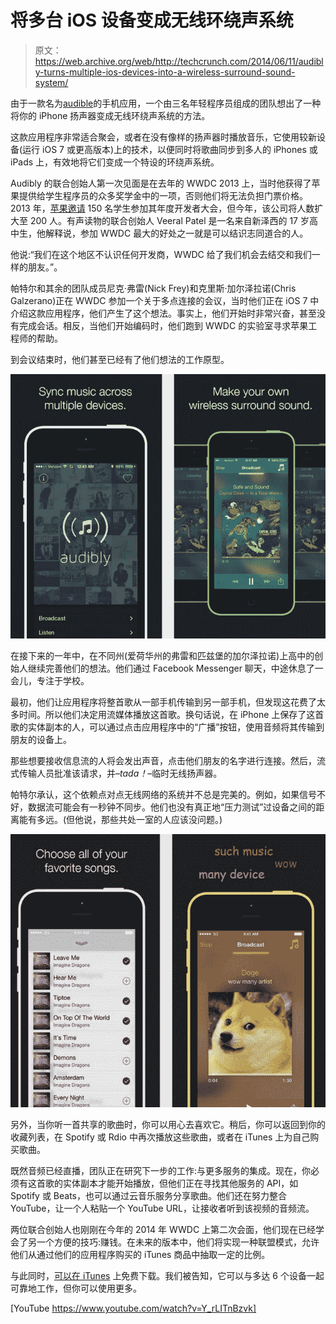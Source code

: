 # 将多台 iOS 设备变成无线环绕声系统

> 原文：<https://web.archive.org/web/http://techcrunch.com/2014/06/11/audibly-turns-multiple-ios-devices-into-a-wireless-surround-sound-system/>

由于一款名为[audible](https://web.archive.org/web/20230324214215/https://itunes.apple.com/us/app/audibly-make-your-music-heard./id882170258?ls=1&mt=8)的手机应用，一个由三名年轻程序员组成的团队想出了一种将你的 iPhone 扬声器变成无线环绕声系统的方法。

这款应用程序非常适合聚会，或者在没有像样的扬声器时播放音乐，它使用较新设备(运行 iOS 7 或更高版本)上的技术，以便同时将歌曲同步到多人的 iPhones 或 iPads 上，有效地将它们变成一个特设的环绕声系统。

Audibly 的联合创始人第一次见面是在去年的 WWDC 2013 上，当时他获得了苹果提供给学生程序员的众多奖学金中的一项，否则他们将无法负担门票价格。2013 年，[苹果邀请](https://web.archive.org/web/20230324214215/https://itunes.apple.com/us/app/audibly-make-your-music-heard./id882170258?ls=1&mt=8) 150 名学生参加其年度开发者大会，但今年，该公司将人数扩大至 200 人。有声读物的联合创始人 Veeral Patel 是一名来自新泽西的 17 岁高中生，他解释说，参加 WWDC 最大的好处之一就是可以结识志同道合的人。

他说:“我们在这个地区不认识任何开发商，WWDC 给了我们机会去结交和我们一样的朋友。”。

帕特尔和其余的团队成员尼克·弗雷(Nick Frey)和克里斯·加尔泽拉诺(Chris Galzerano)正在 WWDC 参加一个关于多点连接的会议，当时他们正在 iOS 7 中介绍这款应用程序，他们产生了这个想法。事实上，他们开始时非常兴奋，甚至没有完成会话。相反，当他们开始编码时，他们跑到 WWDC 的实验室寻求苹果工程师的帮助。

到会议结束时，他们甚至已经有了他们想法的工作原型。

![audiblyapp](img/ced65566b8323129b1954f55fc97eabf.png)

在接下来的一年中，在不同州(爱荷华州的弗雷和匹兹堡的加尔泽拉诺)上高中的创始人继续完善他们的想法。他们通过 Facebook Messenger 聊天，中途休息了一会儿，专注于学校。

最初，他们让应用程序将整首歌从一部手机传输到另一部手机，但发现这花费了太多时间。所以他们决定用流媒体播放这首歌。换句话说，在 iPhone 上保存了这首歌的实体副本的人，可以通过点击应用程序中的“广播”按钮，使用音频将其传输到朋友的设备上。

那些想要接收信息流的人将会发出声音，点击他们朋友的名字进行连接。然后，流式传输人员批准该请求，并–*tada！*–临时无线扬声器。

帕特尔承认，这个依赖点对点无线网络的系统并不总是完美的。例如，如果信号不好，数据流可能会有一秒钟不同步。他们也没有真正地“压力测试”过设备之间的距离能有多远。(但他说，那些共处一室的人应该没问题。)

![audiblyapp2](img/0d45e08ba7ec0b24fdd60b6b53dddaa1.png)

另外，当你听一首共享的歌曲时，你可以用心去喜欢它。稍后，你可以返回到你的收藏列表，在 Spotify 或 Rdio 中再次播放这些歌曲，或者在 iTunes 上为自己购买歌曲。

既然音频已经直播，团队正在研究下一步的工作:与更多服务的集成。现在，你必须有这首歌的实体副本才能开始播放，但他们正在寻找其他服务的 API，如 Spotify 或 Beats，也可以通过云音乐服务分享歌曲。他们还在努力整合 YouTube，让一个人粘贴一个 YouTube URL，让接收者听到该视频的音频流。

两位联合创始人也刚刚在今年的 2014 年 WWDC 上第二次会面，他们现在已经学会了另一个方便的技巧:赚钱。在未来的版本中，他们将实现一种联盟模式，允许他们从通过他们的应用程序购买的 iTunes 商品中抽取一定的比例。

与此同时，[可以在 iTunes](https://web.archive.org/web/20230324214215/https://itunes.apple.com/us/app/audibly-make-your-music-heard./id882170258?ls=1&mt=8) 上免费下载。我们被告知，它可以与多达 6 个设备一起可靠地工作，但你可以使用更多。

[YouTube https://www.youtube.com/watch?v=Y_rLITnBzvk]